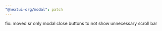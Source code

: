 ```yaml
---
"@nextui-org/modal": patch
---
```


fix: moved sr only modal close buttons to not show unnecessary scroll bar
